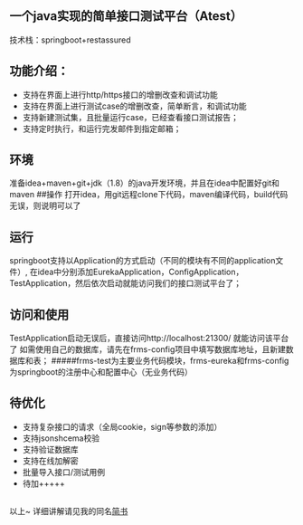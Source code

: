 ## 一个java实现的简单接口测试平台（Atest）
技术栈：springboot+restassured
## 功能介绍：
- 支持在界面上进行http/https接口的增删改查和调试功能
- 支持在界面上进行测试case的增删改查，简单断言，和调试功能
- 支持新建测试集，且批量运行case，已经查看接口测试报告；
- 支持定时执行，和运行完发邮件到指定邮箱；
## 环境
准备idea+maven+git+jdk（1.8）的java开发环境，并且在idea中配置好git和maven
##操作
打开idea，用git远程clone下代码，maven编译代码，build代码无误，则说明可以了
## 运行
springboot支持以Application的方式启动（不同的模块有不同的application文件）,
在idea中分别添加EurekaApplication，ConfigApplication，TestApplication，然后依次启动就能访问我们的接口测试平台了；
## 访问和使用
TestApplication启动无误后，直接访问http://localhost:21300/     就能访问该平台了
如需使用自己的数据库，请先在frms-config项目中填写数据库地址，且新建数据库和表；
#####frms-test为主要业务代码模块，frms-eureka和frms-config为springboot的注册中心和配置中心（无业务代码）
## 待优化
- 支持复杂接口的请求（全局cookie，sign等参数的添加）
- 支持jsonshcema校验
- 支持验证数据库
- 支持在线加解密
- 批量导入接口/测试用例
- 待加+++++
##
以上~
详细讲解请见我的同名[简书](https://www.jianshu.com/u/e02af7dce116)
